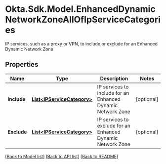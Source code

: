 # Okta.Sdk.Model.EnhancedDynamicNetworkZoneAllOfIpServiceCategories
<div class=\"x-lifecycle-container\"><x-lifecycle class=\"ea\"></x-lifecycle></div>IP services, such as a proxy or VPN, to include or exclude for an Enhanced Dynamic Network Zone

## Properties

Name | Type | Description | Notes
------------ | ------------- | ------------- | -------------
**Include** | [**List&lt;IPServiceCategory&gt;**](IPServiceCategory.md) | IP services to include for an Enhanced Dynamic Network Zone | [optional] 
**Exclude** | [**List&lt;IPServiceCategory&gt;**](IPServiceCategory.md) | IP services to exclude for an Enhanced Dynamic Network Zone | [optional] 

[[Back to Model list]](../README.md#documentation-for-models) [[Back to API list]](../README.md#documentation-for-api-endpoints) [[Back to README]](../README.md)

